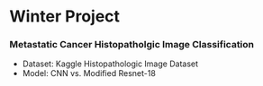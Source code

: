 # Winter Project
### Metastatic Cancer Histopatholgic Image Classification 
* Dataset: Kaggle Histopathologic Image Dataset
* Model: CNN vs. Modified Resnet-18
